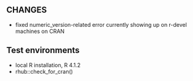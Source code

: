 ## CHANGES
* fixed numeric_version-related error currently showing up on r-devel machines on CRAN

## Test environments
* local R installation, R 4.1.2
* rhub::check_for_cran()
